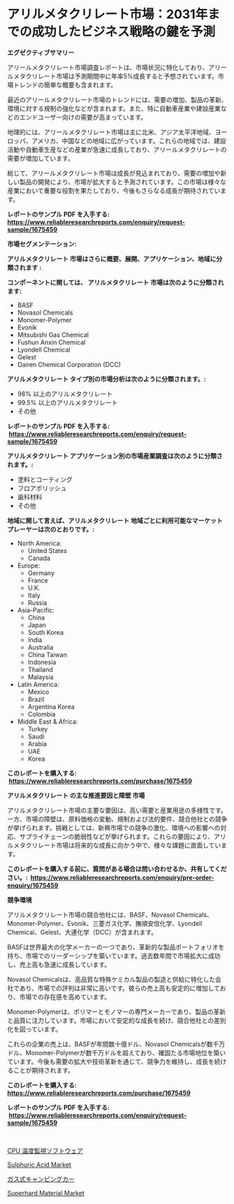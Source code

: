 <p><h1>アリルメタクリレート市場：2031年までの成功したビジネス戦略の鍵を予測</h1></p><p><strong>エグゼクティブサマリー</strong></p>
<p><p>アリールメタクリレート市場調査レポートは、市場状況に特化しており、アリールメタクリレート市場は予測期間中に年率5%成長すると予想されています。市場トレンドの簡単な概要も含まれます。</p><p>最近のアリールメタクリレート市場のトレンドには、需要の増加、製品の革新、環境に対する規制の強化などが含まれます。また、特に自動車産業や建設産業などのエンドユーザー向けの需要が高まっています。</p><p>地理的には、アリールメタクリレート市場は主に北米、アジア太平洋地域、ヨーロッパ、アメリカ、中国などの地域に広がっています。これらの地域では、建設活動や自動車生産などの産業が急速に成長しており、アリールメタクリレートの需要が増加しています。</p><p>総じて、アリールメタクリレート市場は成長が見込まれており、需要の増加や新しい製品の開発により、市場が拡大すると予測されています。この市場は様々な産業において重要な役割を果たしており、今後もさらなる成長が期待されています。</p></p>
<p><strong>レポートのサンプル PDF を入手する: <a href="https://www.reliableresearchreports.com/enquiry/request-sample/1675459">https://www.reliableresearchreports.com/enquiry/request-sample/1675459</a></strong></p>
<p><strong>市場セグメンテーション:</strong></p>
<p><strong> アリルメタクリレート 市場はさらに概要、展開、アプリケーション、地域に分類されます :</strong></p>
<p><strong>コンポーネントに関しては、 アリルメタクリレート 市場は次のように分類されます: &nbsp;</strong></p>
<p><ul><li>BASF</li><li>Novasol Chemicals</li><li>Monomer-Polymer</li><li>Evonik</li><li>Mitsubishi Gas Chemical</li><li>Fushun Anxin Chemical</li><li>Lyondell Chemical</li><li>Gelest</li><li>Dairen Chemical Corporation (DCC)</li></ul></p>
<p><strong> アリルメタクリレート タイプ別の市場分析は次のように分類されます。:</strong></p>
<p><ul><li>98% 以上のアリルメタクリレート</li><li>99.5% 以上のアリルメタクリレート</li><li>その他</li></ul></p>
<p><strong>レポートのサンプル PDF を入手する: &nbsp;<a href="https://www.reliableresearchreports.com/enquiry/request-sample/1675459">https://www.reliableresearchreports.com/enquiry/request-sample/1675459</a></strong></p>
<p><strong> アリルメタクリレート アプリケーション別の市場産業調査は次のように分類されます。:</strong></p>
<p><ul><li>塗料とコーティング</li><li>フロアポリッシュ</li><li>歯科材料</li><li>その他</li></ul></p>
<p><strong>地域に関して言えば、アリルメタクリレート 地域ごとに利用可能なマーケットプレーヤーは次のとおりです。:</strong></p>
<p><ul>
    <li>
        North America:
        <ul>
            <li>United States</li>
            <li>Canada</li>
        </ul>
    </li>
    <li>
        Europe:
        <ul>
            <li>Germany</li>
            <li>France</li>
            <li>U.K.</li>
            <li>Italy</li>
            <li>Russia</li>
        </ul>
    </li>
    <li>
        Asia-Pacific:
        <ul>
            <li>China</li>
            <li>Japan</li>
            <li>South Korea</li>
            <li>India</li>
            <li>Australia</li>
            <li>China Taiwan</li>
            <li>Indonesia</li>
            <li>Thailand</li>
            <li>Malaysia</li>
        </ul>
    </li>
    <li>
        Latin America:
        <ul>
            <li>Mexico</li>
            <li>Brazil</li>
            <li>Argentina Korea</li>
            <li>Colombia</li>
        </ul>
    </li>
    <li>
        Middle East & Africa:
        <ul>
            <li>Turkey</li>
            <li>Saudi</li>
            <li>Arabia</li>
            <li>UAE</li>
            <li>Korea</li>
        </ul>
    </li>
    </ul></p>
<p><strong>このレポートを購入する: &nbsp;<a href="https://www.reliableresearchreports.com/purchase/1675459">https://www.reliableresearchreports.com/purchase/1675459</a></strong></p>
<p><strong>アリルメタクリレート の主な推進要因と障壁 市場</strong></p>
<p><p>アリルメタクリレート市場の主要な要因は、高い需要と産業用途の多様性です。一方、市場の障壁は、原料価格の変動、規制および法的要件、競合他社との競争が挙げられます。挑戦としては、新興市場での競争の激化、環境への影響への対応、サプライチェーンの脆弱性などが挙げられます。これらの要因により、アリルメタクリレート市場は将来的な成長に向かう中で、様々な課題に直面しています。</p></p>
<p><strong>このレポートを購入する前に、質問がある場合は問い合わせるか、共有してください。:&nbsp; <a href="https://www.reliableresearchreports.com/enquiry/pre-order-enquiry/1675459">https://www.reliableresearchreports.com/enquiry/pre-order-enquiry/1675459</a></strong></p>
<p><strong>競争環境</strong></p>
<p><p>アリルメタクリレート市場の競合他社には、BASF、Novasol Chemicals、Monomer-Polymer、Evonik、三菱ガス化学、撫順安信化学、Lyondell Chemical、Gelest、大連化学（DCC）が含まれます。</p><p>BASFは世界最大の化学メーカーの一つであり、革新的な製品ポートフォリオを持ち、市場でのリーダーシップを築いています。過去数年間で市場拡大に成功し、売上高も急速に成長しています。</p><p>Novasol Chemicalsは、高品質な特殊ケミカル製品の製造と供給に特化した会社であり、市場での評判は非常に高いです。彼らの売上高も安定的に増加しており、市場での存在感を高めています。</p><p>Monomer-Polymerは、ポリマーとモノマーの専門メーカーであり、製品の革新と品質に注力しています。市場において安定的な成長を続け、競合他社との差別化を図っています。</p><p>これらの企業の売上は、BASFが年間数十億ドル、Novasol Chemicalsが数千万ドル、Monomer-Polymerが数千万ドルを超えており、確固たる市場地位を築いています。今後も需要の拡大や技術革新を通じて、競争力を維持し、成長を続けることが期待されます。</p></p>
<p><strong>このレポートを購入する: &nbsp; <a href="https://www.reliableresearchreports.com/purchase/1675459">https://www.reliableresearchreports.com/purchase/1675459</a></strong></p>
<p><strong>レポートのサンプル PDF を入手する: &nbsp;<a href="https://www.reliableresearchreports.com/enquiry/request-sample/1675459">https://www.reliableresearchreports.com/enquiry/request-sample/1675459</a></strong><strong></strong></p>
<p>&nbsp;</p>
<p><p><a href="https://medium.com/@eunawiegad2023/cpu%E6%B8%A9%E5%BA%A6%E3%83%A2%E3%83%8B%E3%82%BF%E3%83%BC%E3%82%BD%E3%83%95%E3%83%88%E3%82%A6%E3%82%A7%E3%82%A2%E3%81%AE%E5%B8%82%E5%A0%B4%E5%88%86%E6%9E%90-%E3%81%9D%E3%81%AE%E5%B9%B4%E5%B9%B3%E5%9D%87%E6%88%90%E9%95%B7%E7%8E%87-%E5%B8%82%E5%A0%B4%E3%82%BB%E3%82%B0%E3%83%A1%E3%83%B3%E3%83%86%E3%83%BC%E3%82%B7%E3%83%A7%E3%83%B3-%E3%81%8A%E3%82%88%E3%81%B3%E4%B8%96%E7%95%8C%E7%9A%84%E3%81%AA%E7%94%A3%E6%A5%AD%E6%A6%82%E8%A6%81-67cc29d10d4e">CPU 温度監視ソフトウェア</a></p><p><a href="https://github.com/wusalecollins540tpqoz/Market-Research-Report-List-1/blob/main/sulphuric-acid-market.md">Sulphuric Acid Market</a></p><p><a href="https://medium.com/@lillianamurazik2023/%E3%82%AC%E3%82%B9rv%E5%B8%82%E5%A0%B4-%E5%B8%82%E5%A0%B4%E3%82%B7%E3%82%A7%E3%82%A2-%E5%B8%82%E5%A0%B4%E5%8B%95%E5%90%91-%E3%81%8A%E3%82%88%E3%81%B3%E5%B0%86%E6%9D%A5%E3%81%AE%E6%88%90%E9%95%B7%E3%81%AE%E8%AA%BF%E6%9F%BB-eac848ad96d2">ガス式キャンピングカー</a></p><p><a href="https://github.com/kathiaseamanalvaradovlprc2h/Market-Research-Report-List-1/blob/main/superhard-material-market.md">Superhard Material Market</a></p></p>